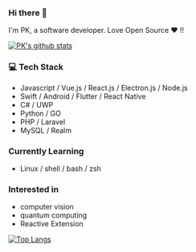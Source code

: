 ### Hi there 👋

I'm PK, a software developer.
Love Open Source ❤️ !!

[![PK's github stats](https://github-readme-stats.vercel.app/api?username=kenphanith)](https://github.com/anuraghazra/github-readme-stats)

### :computer: Tech Stack
* Javascript / Vue.js / React.js / Electron.js / Node.js
* Swift / Android / Flutter / React Native 
* C# / UWP
* Python / GO
* PHP / Laravel
* MySQL / Realm

### Currently Learning
* Linux / shell / bash / zsh

### Interested in
* computer vision
* quantum computing
* Reactive Extension

<!--
**kenphanith/kenphanith** is a ✨ _special_ ✨ repository because its `README.md` (this file) appears on your GitHub profile.

Here are some ideas to get you started:

- 🔭 I’m currently working on ...
- 🌱 I’m currently learning ...
- 👯 I’m looking to collaborate on ...
- 🤔 I’m looking for help with ...
- 💬 Ask me about ...
- 📫 How to reach me: ...
- 😄 Pronouns: ...
- ⚡ Fun fact: ...
-->


[![Top Langs](https://github-readme-stats.vercel.app/api/top-langs/?username=kenphanith&langs_count=8)](https://github.com/anuraghazra/github-readme-stats)
